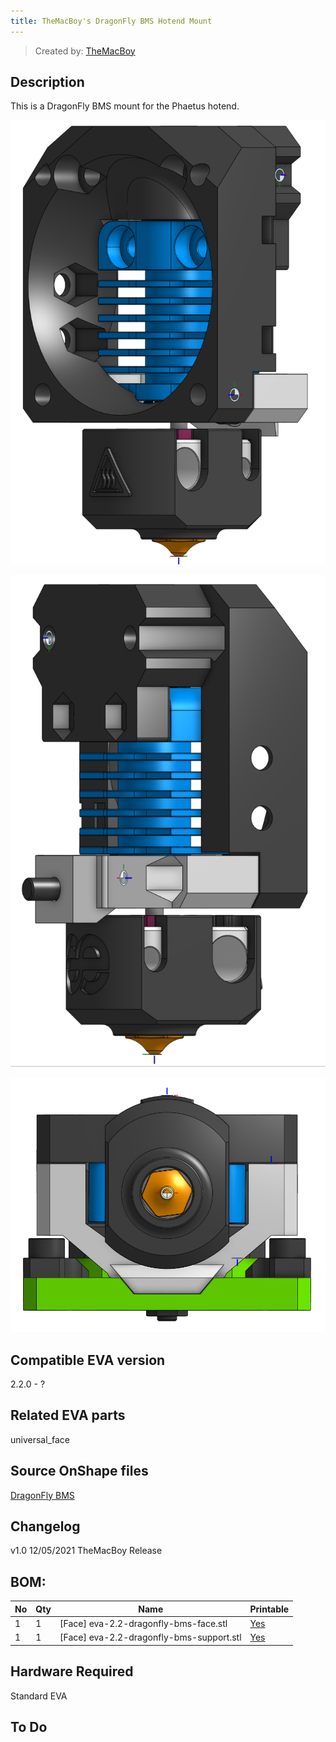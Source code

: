```yaml
---
title: TheMacBoy's DragonFly BMS Hotend Mount
---
```


> Created by: [TheMacBoy](https://github.com/themacboy)

## Description
This is a DragonFly BMS mount for the Phaetus hotend.

![DragonFly BMS front](assets/dragonfly-onshape-front.png)

![DragonFly BMS rear](assets/dragonfly-onshape-side.png)

![DragonFly BMS bottom](assets/dragonfly-onshape-bottom.png)

## Compatible EVA version
2.2.0 - ?

## Related EVA parts
universal_face

## Source OnShape files
[DragonFly BMS](https://cad.onshape.com/documents/f5b4dc864f32153dba7690b3/w/8f750729d643301faf8fc3c8/e/c2ebd73578bb9fa59d6904bc)

## Changelog
v1.0 12/05/2021 TheMacBoy Release

## BOM:
| No | Qty | Name                                               | Printable |
| -- | --- | -------------------------------------------------- | --------- |
| 1  | 1   | [Face] eva-2.2-dragonfly-bms-face.stl    | [Yes](stl/eva-2.2-dragonfly-bms-face.stl) |
| 1  | 1   | [Face] eva-2.2-dragonfly-bms-support.stl | [Yes](stl/eva-2.2-dragonfly-bms-support.stl) |

## Hardware Required 
Standard EVA

## To Do 
